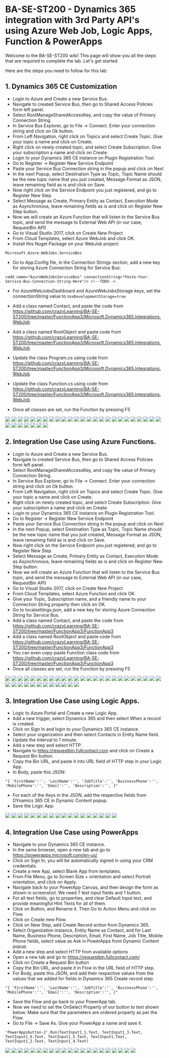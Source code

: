 # BA-SE-ST200 - Dynamics 365 integration with 3rd Party API's using Azure Web Job, Logic Apps, Function & PowerApps

Welcome to the BA-SE-ST200 wiki! This page will show you all the steps that are required to complete the lab. Let's get started.

Here are the steps you need to follow for this lab:

## 1. Dynamics 365 CE Customization

* Login to Azure and Create a new Service Bus.
* Navigate to created Service Bus, then go to Shared Access Policies form left panel.
* Select RootManageSharedAccessKey, and copy the value of Primary Connection String.
* In Service Bus Explorer, go to File -> Connect. Enter your connection string and click on Ok button.
* From Left Navigation, right click on Topics and select Create Topic. Give your topic a name and click on Create.
* Right click on newly created topic, and select Create Subscription. Give your subscription a name and click on Create.
* Login to your Dynamics 365 CE instance on Plugin Registration Tool.
* Go to Register -> Register New Service Endpoint
* Paste your Service Bus Connection string in the popup and click on Next
* In the next Popup, select Destination Type as Topic, Topic Name should be the new topic name that you just created, Message Format as JSON, leave remaining field as is and click on Save.
* Now right click on the Service Endpoint you just registered, and go to Register New Step
* Select Message as Create, Primary Entity as Contact, Execution Mode as Asynchronous, leave remaining fields as is and click on Register New Step button.
* Now we will create an Azure Function that will listen to the Service Bus topic, and send the message to External Web API (in our case, RequestBin API)
* Go to Visual Studio 2017, click on Create New Project
* From Cloud Templates, select Azure WebJob and click OK.
* Install this Nuget Package on your WebJob project:

`Microsoft.Azure.WebJobs.ServiceBus`

* Go to App.Config file, in the Connection Strings section, add a new key for storing Azure Connection String for Service Bus:

`<add name="AzureWebJobsServiceBus" connectionString="Paste-Your-Service-Bus-Connection-String-Here"/> <!--TODO-->`

* For AzureWebJobsDashboard and AzureWebJobsStorage keys, set the connectionString value to `UseDevelopmentStorage=true`

* Add a class named Contact, and paste the code from https://github.com/crazyLearning/BA-SE-ST200/tree/master/FunctionApp3/Microsoft.Dynamics365.Integrations.WebJob
* Add a class named RootObject and paste code from https://github.com/crazyLearning/BA-SE-ST200/tree/master/FunctionApp3/Microsoft.Dynamics365.Integrations.WebJob
* Update the class Program.cs using code from https://github.com/crazyLearning/BA-SE-ST200/tree/master/FunctionApp3/Microsoft.Dynamics365.Integrations.WebJob
* Update the class Function.cs using code from https://github.com/crazyLearning/BA-SE-ST200/tree/master/FunctionApp3/Microsoft.Dynamics365.Integrations.WebJob
* Once all classes are set, run the Function by pressing F5


![](https://github.com/crazyLearning/BA-SA-ST204/blob/master/images/Screenshot%20(321).png)
![](https://github.com/crazyLearning/BA-SE-ST200/blob/master/images/Screenshot%20(539).png)
![](https://github.com/crazyLearning/BA-SE-ST200/blob/master/images/Screenshot%20(540).png)
![](https://github.com/crazyLearning/BA-SE-ST200/blob/master/images/Screenshot%20(541).png)
![](https://github.com/crazyLearning/BA-SE-ST200/blob/master/images/Screenshot%20(542).png)
![](https://github.com/crazyLearning/BA-SE-ST200/blob/master/images/Screenshot%20(531).png)
![](https://github.com/crazyLearning/BA-SE-ST200/blob/master/images/Screenshot%20(532).png)
![](https://github.com/crazyLearning/BA-SE-ST200/blob/master/images/Screenshot%20(533).png)
![](https://github.com/crazyLearning/BA-SE-ST200/blob/master/images/Screenshot%20(534).png)
![](https://github.com/crazyLearning/BA-SE-ST200/blob/master/images/Screenshot%20(535).png)
![](https://github.com/crazyLearning/BA-SE-ST200/blob/master/images/Screenshot%20(536).png)
![](https://github.com/crazyLearning/BA-SE-ST200/blob/master/images/Screenshot%20(537).png)
![](https://github.com/crazyLearning/BA-SE-ST200/blob/master/images/Screenshot%20(538).png)
![](https://github.com/crazyLearning/BA-SE-ST200/blob/master/images/Screenshot%20(498).png)
![](https://github.com/crazyLearning/BA-SE-ST200/blob/master/images/Screenshot%20(499).png)
![](https://github.com/crazyLearning/BA-SE-ST200/blob/master/images/Screenshot%20(500).png)
![](https://github.com/crazyLearning/BA-SE-ST200/blob/master/images/Screenshot%20(511).png)
![](https://github.com/crazyLearning/BA-SE-ST200/blob/master/images/Screenshot%20(502).png)
![](https://github.com/crazyLearning/BA-SE-ST200/blob/master/images/Screenshot%20(503).png)
![](https://github.com/crazyLearning/BA-SE-ST200/blob/master/images/Screenshot%20(512).png)
![](https://github.com/crazyLearning/BA-SE-ST200/blob/master/images/Screenshot%20(513).png)
![](https://github.com/crazyLearning/BA-SE-ST200/blob/master/images/Screenshot%20(514).png)
![](https://github.com/crazyLearning/BA-SE-ST200/blob/master/images/Screenshot%20(515).png)
![](https://github.com/crazyLearning/BA-SE-ST200/blob/master/images/Screenshot%20(516).png)
![](https://github.com/crazyLearning/BA-SE-ST200/blob/master/images/Screenshot%20(543).png)
![](https://github.com/crazyLearning/BA-SE-ST200/blob/master/images/Screenshot%20(546).png)
![](https://github.com/crazyLearning/BA-SE-ST200/blob/master/images/Screenshot%20(547).png)
![](https://github.com/crazyLearning/BA-SE-ST200/blob/master/images/Screenshot%20(548).png)
![](https://github.com/crazyLearning/BA-SE-ST200/blob/master/images/Screenshot%20(549).png)
![](https://github.com/crazyLearning/BA-SE-ST200/blob/master/images/Screenshot%20(550).png)
![](https://github.com/crazyLearning/BA-SE-ST200/blob/master/images/Screenshot%20(545).png)
![](https://github.com/crazyLearning/BA-SE-ST200/blob/master/images/Screenshot%20(530).png)

## 2. Integration Use Case using Azure Functions.

* Login to Azure and Create a new Service Bus.
* Navigate to created Service Bus, then go to Shared Access Policies form left panel.
* Select RootManageSharedAccessKey, and copy the value of Primary Connection String.
* In Service Bus Explorer, go to File -> Connect. Enter your connection string and click on Ok button.
* From Left Navigation, right click on Topics and select Create Topic. Give your topic a name and click on Create.
* Right click on newly created topic, and select Create Subscription. Give your subscription a name and click on Create.
* Login to your Dynamics 365 CE instance on Plugin Registration Tool.
* Go to Register -> Register New Service Endpoint
* Paste your Service Bus Connection string in the popup and click on Next
* In the next Popup, select Destination Type as Topic, Topic Name should be the new topic name that you just created, Message Format as JSON, leave remaining field as is and click on Save.
* Now right click on the Service Endpoint you just registered, and go to Register New Step
* Select Message as Create, Primary Entity as Contact, Execution Mode as Asynchronous, leave remaining fields as is and click on Register New Step button.
* Now we will create an Azure Function that will listen to the Service Bus topic, and send the message to External Web API (in our case, RequestBin API)
* Go to Visual Studio 2017, click on Create New Project
* From Cloud Templates, select Azure Function and click OK.
* Give your Topic, Subscription name, and a friendly name to your Connection String property then click on OK.
* Go to localsettings.json, add a new key for storing Azure Connection String for Service Bus.
* Add a class named Contact, and paste the code from https://github.com/crazyLearning/BA-SE-ST200/tree/master/FunctionApp3/FunctionApp3
* Add a class named RootObject and paste code from https://github.com/crazyLearning/BA-SE-ST200/tree/master/FunctionApp3/FunctionApp3
* You can even copy-paste Function class code from https://github.com/crazyLearning/BA-SE-ST200/tree/master/FunctionApp3/FunctionApp3
* Once all classes are set, run the Function by pressing F5


![](https://github.com/crazyLearning/BA-SA-ST204/blob/master/images/Screenshot%20(321).png)
![](https://github.com/crazyLearning/BA-SE-ST200/blob/master/images/Screenshot%20(539).png)
![](https://github.com/crazyLearning/BA-SE-ST200/blob/master/images/Screenshot%20(540).png)
![](https://github.com/crazyLearning/BA-SE-ST200/blob/master/images/Screenshot%20(541).png)
![](https://github.com/crazyLearning/BA-SE-ST200/blob/master/images/Screenshot%20(542).png)
![](https://github.com/crazyLearning/BA-SE-ST200/blob/master/images/Screenshot%20(531).png)
![](https://github.com/crazyLearning/BA-SE-ST200/blob/master/images/Screenshot%20(532).png)
![](https://github.com/crazyLearning/BA-SE-ST200/blob/master/images/Screenshot%20(533).png)
![](https://github.com/crazyLearning/BA-SE-ST200/blob/master/images/Screenshot%20(534).png)
![](https://github.com/crazyLearning/BA-SE-ST200/blob/master/images/Screenshot%20(535).png)
![](https://github.com/crazyLearning/BA-SE-ST200/blob/master/images/Screenshot%20(536).png)
![](https://github.com/crazyLearning/BA-SE-ST200/blob/master/images/Screenshot%20(537).png)
![](https://github.com/crazyLearning/BA-SE-ST200/blob/master/images/Screenshot%20(538).png)
![](https://github.com/crazyLearning/BA-SE-ST200/blob/master/images/Screenshot%20(498).png)
![](https://github.com/crazyLearning/BA-SE-ST200/blob/master/images/Screenshot%20(499).png)
![](https://github.com/crazyLearning/BA-SE-ST200/blob/master/images/Screenshot%20(500).png)
![](https://github.com/crazyLearning/BA-SE-ST200/blob/master/images/Screenshot%20(511).png)
![](https://github.com/crazyLearning/BA-SE-ST200/blob/master/images/Screenshot%20(502).png)
![](https://github.com/crazyLearning/BA-SE-ST200/blob/master/images/Screenshot%20(503).png)
![](https://github.com/crazyLearning/BA-SE-ST200/blob/master/images/Screenshot%20(512).png)
![](https://github.com/crazyLearning/BA-SE-ST200/blob/master/images/Screenshot%20(513).png)
![](https://github.com/crazyLearning/BA-SE-ST200/blob/master/images/Screenshot%20(514).png)
![](https://github.com/crazyLearning/BA-SE-ST200/blob/master/images/Screenshot%20(515).png)
![](https://github.com/crazyLearning/BA-SE-ST200/blob/master/images/Screenshot%20(516).png)
![](https://github.com/crazyLearning/BA-SE-ST200/blob/master/images/Screenshot%20(517).png)
![](https://github.com/crazyLearning/BA-SE-ST200/blob/master/images/Screenshot%20(518).png)
![](https://github.com/crazyLearning/BA-SE-ST200/blob/master/images/Screenshot%20(519).png)
![](https://github.com/crazyLearning/BA-SE-ST200/blob/master/images/Screenshot%20(520).png)
![](https://github.com/crazyLearning/BA-SE-ST200/blob/master/images/Screenshot%20(521).png)
![](https://github.com/crazyLearning/BA-SE-ST200/blob/master/images/Screenshot%20(522).png)
![](https://github.com/crazyLearning/BA-SE-ST200/blob/master/images/Screenshot%20(523).png)
![](https://github.com/crazyLearning/BA-SE-ST200/blob/master/images/Screenshot%20(525).png)
![](https://github.com/crazyLearning/BA-SE-ST200/blob/master/images/Screenshot%20(526).png)
![](https://github.com/crazyLearning/BA-SE-ST200/blob/master/images/Screenshot%20(527).png)
![](https://github.com/crazyLearning/BA-SE-ST200/blob/master/images/Screenshot%20(528).png)
![](https://github.com/crazyLearning/BA-SE-ST200/blob/master/images/Screenshot%20(529).png)
![](https://github.com/crazyLearning/BA-SE-ST200/blob/master/images/Screenshot%20(530).png)


## 3. Integration Use Case using Logic Apps.

* Logic to Azure Portal and Create a new Logic App.
* Add a new trigger, select Dynamics 365 and then select When a record is created.
* Click on Sign In and login to your Dynamics 365 CE instance.
* Select your organization and then select Contacts in Entity Name field.
* Update the Interval to 1 minute.
* Add a new step and select HTTP.
* Navigate to https://requestbin.fullcontact.com and click on Create a Request Bin button.
* Copy the Bin URL, and paste it into URL field of HTTP step in your Logic App.
* In Body, paste this JSON:

`"{ 'FirstName':'', 'LastName':'', 'JobTitle':'', 'BusinessPhone':'', 'MobilePhone':'', 'Email':'', 'Description':'', }"`

* For each of the Keys in the JSON, add the respective fields from DYnamics 365 CE in Dynamic Content popup.
* Save the Logic App.

![](https://github.com/crazyLearning/BA-SA-ST204/blob/master/images/Screenshot%20(321).png)
![](https://github.com/crazyLearning/BA-SA-ST204/blob/master/images/Screenshot%20(331).png)
![](https://github.com/crazyLearning/BA-SA-ST204/blob/master/images/Screenshot%20(332).png)
![](https://github.com/crazyLearning/BA-SA-ST204/blob/master/images/Screenshot%20(333).png)
![](https://github.com/crazyLearning/BA-SA-ST204/blob/master/images/Screenshot%20(334).png)
![](https://github.com/crazyLearning/BA-SE-ST200/blob/master/images/Screenshot%20(483).png)
![](https://github.com/crazyLearning/BA-SE-ST200/blob/master/images/Screenshot%20(484).png)
![](https://github.com/crazyLearning/BA-SE-ST200/blob/master/images/Screenshot%20(486).png)
![](https://github.com/crazyLearning/BA-SE-ST200/blob/master/images/Screenshot%20(485).png)
![](https://github.com/crazyLearning/BA-SE-ST200/blob/master/images/Screenshot%20(487).png)
![](https://github.com/crazyLearning/BA-SE-ST200/blob/master/images/Screenshot%20(488).png)
![](https://github.com/crazyLearning/BA-SE-ST200/blob/master/images/Screenshot%20(489).png)
![](https://github.com/crazyLearning/BA-SE-ST200/blob/master/images/Screenshot%20(490).png)
![](https://github.com/crazyLearning/BA-SE-ST200/blob/master/images/Screenshot%20(493).png)
![](https://github.com/crazyLearning/BA-SE-ST200/blob/master/images/Screenshot%20(494).png)
![](https://github.com/crazyLearning/BA-SE-ST200/blob/master/images/Screenshot%20(495).png)
![](https://github.com/crazyLearning/BA-SE-ST200/blob/master/images/Screenshot%20(496).png)
![](https://github.com/crazyLearning/BA-SE-ST200/blob/master/images/Screenshot%20(497).png)


## 4. Integration Use Case using PowerApps

* Navigate to your Dynamics 365 CE instance.
* In the same browser, open a new tab and go to https://powerapps.microsoft.com/en-us/
* Click on Sign In, you will be automatically signed in using your CRM credentials.
* Create a new App, select Blank App from templates.
* From File Menu, go to Screen Size + orientation and select Portrait orientation, and click on Apply.
* Navigate back to your PowerApp Canvas, and then design the form as shown in screenshot. We need 7 text input fields and 1 button.
* For all text fields, go to properties, and clear Default Input text, and provide meaningful Hint Texts for all of them.
* Click on Button, and Rename it. Then Go to Action Menu and click on Flow.
* Click on Create new Flow.
* Click on New Step, add Create Record action from Dynamics 365.
* Select Organization instance, Entity Name as Contact, and for Last Name, Business Phone, Description, Email, First Name, Job Title, Mobile Phone fields, select value as Ask in PowerApps from Dynamic Content popup.
* Add a new step and select HTTP from available options
* Open a new tab and go to https://requestbin.fullcontact.com/
* Click on Create a Request Bin button
* Copy the Bin URL, and paste it in Flow in the URL field of HTTP step.
* For Body, paste this JSON, and add their respective values from the values that we added for fields in Dynamics 365 Create record step.

`"{
'FirstName':'',
'LastName':'',
'JobTitle':'',
'BusinessPhone':'',
'MobilePhone':'',
'Email':'',
'Description':'',
}"`

* Save the Flow and go back to your PowerApp tab.
* Now we need to set the OnSelect Property of our button to text shown below. Make sure that the parameters are ordered properly as per the Flow.
* Go to File -> Save As. Give your PowerApp a name and save it.


`'PowerAppsbutton-2'.Run(TextInput1_1.Text, TextInput1_3.Text, TextInput1_6.Text, TextInput1_5.Text, TextInput1.Text, TextInput1_2.Text, TextInput1_4.Text)`




![](https://github.com/crazyLearning/BA-SE-ST200/blob/master/images/Screenshot%20(457).png)
![](https://github.com/crazyLearning/BA-SE-ST200/blob/master/images/Screenshot%20(458).png)
![](https://github.com/crazyLearning/BA-SE-ST200/blob/master/images/Screenshot%20(459).png)
![](https://github.com/crazyLearning/BA-SE-ST200/blob/master/images/Screenshot%20(462).png)
![](https://github.com/crazyLearning/BA-SE-ST200/blob/master/images/Screenshot%20(463).png)
![](https://github.com/crazyLearning/BA-SE-ST200/blob/master/images/Screenshot%20(464).png)
![](https://github.com/crazyLearning/BA-SE-ST200/blob/master/images/Screenshot%20(465).png)
![](https://github.com/crazyLearning/BA-SE-ST200/blob/master/images/Screenshot%20(466).png)
![](https://github.com/crazyLearning/BA-SE-ST200/blob/master/images/Screenshot%20(467).png)
![](https://github.com/crazyLearning/BA-SE-ST200/blob/master/images/Screenshot%20(468).png)
![](https://github.com/crazyLearning/BA-SE-ST200/blob/master/images/Screenshot%20(469).png)
![](https://github.com/crazyLearning/BA-SE-ST200/blob/master/images/Screenshot%20(470).png)
![](https://github.com/crazyLearning/BA-SE-ST200/blob/master/images/Screenshot%20(471).png)
![](https://github.com/crazyLearning/BA-SE-ST200/blob/master/images/Screenshot%20(480).png)
![](https://github.com/crazyLearning/BA-SE-ST200/blob/master/images/Screenshot%20(472).png)
![](https://github.com/crazyLearning/BA-SE-ST200/blob/master/images/Screenshot%20(473).png)
![](https://github.com/crazyLearning/BA-SE-ST200/blob/master/images/Screenshot%20(475).png)
![](https://github.com/crazyLearning/BA-SE-ST200/blob/master/images/Screenshot%20(477).png)
![](https://github.com/crazyLearning/BA-SE-ST200/blob/master/images/Screenshot%20(478).png)
![](https://github.com/crazyLearning/BA-SE-ST200/blob/master/images/Screenshot%20(479).png)
![](https://github.com/crazyLearning/BA-SE-ST200/blob/master/images/Screenshot%20(476).png)
